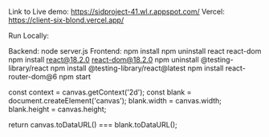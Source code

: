 Link to Live demo: https://sidproject-41.wl.r.appspot.com/
Vercel: https://client-six-blond.vercel.app/

Run Locally:

Backend: node server.js
Frontend:
npm install
npm uninstall react react-dom
npm install react@18.2.0 react-dom@18.2.0
npm uninstall @testing-library/react
npm install @testing-library/react@latest
npm install react-router-dom@6
npm start



  const context = canvas.getContext('2d');
  const blank = document.createElement('canvas');
  blank.width = canvas.width;
  blank.height = canvas.height;

  return canvas.toDataURL() === blank.toDataURL();
